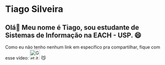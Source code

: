 # **Tiago Silveira**
## Olá👋 Meu nome é Tiago, sou estudante de Sistemas de Informação na EACH - USP. 😄
Como eu não tenho nenhum link em específico pra compartilhar, fique com esse vídeo: [<img src="https://gist.github.com/cxmeel/0dbc95191f239b631c3874f4ccf114e2/raw/SERVICE-icon.svg" alt="Get it on youtube" height="32" />](https://www.youtube.com/watch?v=X5O12KJ70i0&pp=ygUWcmF5bW9uZCB0aGUgY2F0IHRpa3Rvaw%3D%3D)
😼

<!--
**TgoSil/TgoSil** is a ✨ _special_ ✨ repository because its `README.md` (this file) appears on your GitHub profile.

Here are some ideas to get you started:

- 🔭 I’m currently working on ...
- 🌱 I’m currently learning ...
- 👯 I’m looking to collaborate on ...
- 🤔 I’m looking for help with ...
- 💬 Ask me about ...
- 📫 How to reach me: ...
- 😄 Pronouns: ...
- ⚡ Fun fact: ...
-->
